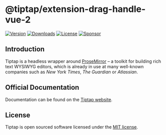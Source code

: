 # @tiptap/extension-drag-handle-vue-2
[![Version](https://img.shields.io/npm/v/@tiptap/extension-drag-handle-vue-2.svg?label=version)](https://www.npmjs.com/package/@tiptap/extension-drag-handle-vue-2)
[![Downloads](https://img.shields.io/npm/dm/@tiptap/extension-drag-handle-vue-2.svg)](https://npmcharts.com/compare/tiptap?minimal=true)
[![License](https://img.shields.io/npm/l/@tiptap/extension-drag-handle-vue-2.svg)](https://www.npmjs.com/package/@tiptap/extension-drag-handle-vue-2)
[![Sponsor](https://img.shields.io/static/v1?label=Sponsor&message=%E2%9D%A4&logo=GitHub)](https://github.com/sponsors/ueberdosis)

## Introduction
Tiptap is a headless wrapper around [ProseMirror](https://ProseMirror.net) – a toolkit for building rich text WYSIWYG editors, which is already in use at many well-known companies such as *New York Times*, *The Guardian* or *Atlassian*.

## Official Documentation
Documentation can be found on the [Tiptap website](https://tiptap.dev).

## License
Tiptap is open sourced software licensed under the [MIT license](https://github.com/ueberdosis/tiptap/blob/main/LICENSE.md).
